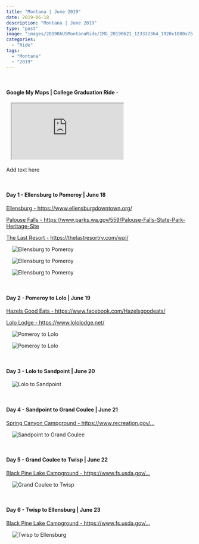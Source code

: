 ```yaml
---
title: "Montana | June 2019"
date: 2019-06-18
description: "Montana | June 2019"
type: "post"
image: "images/201906USMontanaRide/IMG_20190621_123332364_1920x1080x75.jpg"
categories: 
  - "Ride"
tags:
  - "Montana"
  - "2019"
---
```


<!-- Start ******************** MyMap01 ******************** Start -->	
<br>	
<h4>	
	Google My Maps | College Graduation Ride -
</h4>	
<div class="embed-responsive embed-responsive-1by1">	
   <iframe 	
        src="https://www.google.com/maps/d/embed?mid=1AZtZdjkR9lIwOMNE3QMMkWnqpKo44iU&ehbc=2E312F"
        title=	"Google My Maps"
        loading="lazy"
    > 	
    </iframe>	
</div>
<p>



Add text here
</p>
<!-- End ******************** MyMap01 ******************** End -->
<!-- Start ******************** Item01 ******************** Start -->	
<br>	
<h4>	
	Day 1 - Ellensburg to Pomeroy | June 18
</h4>	
<p>	
  <a 
    href=https://www.ellensburgdowntown.org/
    target="_blank">	
    Ellensburg - https://www.ellensburgdowntown.org/
  </a>
</p>
<p>	
  <a 
    href=https://www.parks.wa.gov/559/Palouse-Falls-State-Park-Heritage-Site
    target="_blank">	
    Palouse Falls - https://www.parks.wa.gov/559/Palouse-Falls-State-Park-Heritage-Site
  </a>
</p>
<p>	
  <a 
    href=https://thelastresortrv.com/wpi/
    target="_blank">	
    The Last Resort - https://thelastresortrv.com/wpi/
  </a>
</p>
<p>	
    <img 	
      src=	"/images/201906USMontanaRide/IMG_20190618_134807368_1920x1080x75.jpg"
      alt=	"Ellensburg to Pomeroy"
      loading= "lazy"
    >	
</p>
<p>	
    <img 	
      src=	"/images/201906USMontanaRide/IMG_20190618_134858474_1920x1080x75.jpg"
      alt=	"Ellensburg to Pomeroy"
      loading= "lazy"
    >	
</p>
<p>	
    <img 	
      src=	"/images/201906USMontanaRide/IMG_20190619_084714348_1920x1080x75.jpg"
      alt=	"Ellensburg to Pomeroy"
      loading= "lazy"
    >	
</p>
<!-- End ******************** Item01 ******************** End -->	
<!-- Start ******************** Item02 ******************** Start -->	
<br>	
<h4>	
	Day 2 - Pomeroy to Lolo | June 19
</h4>	
<p>	
  <a 
    href=https://www.facebook.com/Hazelsgoodeats/
    target="_blank">	
    Hazels Good Eats - https://www.facebook.com/Hazelsgoodeats/
  </a>
</p>
<p>	
  <a 
    href=https://www.lololodge.net/
    target="_blank">	
    Lolo Lodge - https://www.lololodge.net/
  </a>
</p>
<p>	
    <img 	
      src=	"/images/201906USMontanaRide/IMG_20190619_115619922_1920x1080x75.jpg"
      alt=	"Pomeroy to Lolo"
      loading= "lazy"
    >	
</p>
<p>	
    <img 	
      src=	"/images/201906USMontanaRide/IMG_20190619_172312926_HDR_1920x1080x75.jpg"
      alt=	"Pomeroy to Lolo"
      loading= "lazy"
    >	
</p>
<!-- End ******************** Item02 ******************** End -->	
<!-- Start ******************** Item03 ******************** Start -->	
<br>	
<h4>	
	Day 3 - Lolo to Sandpoint | June 20
</h4>	
<p>	
    <img 	
      src=	"/images/201906USMontanaRide/IMG_20190620_184447437_1920x1080x75.jpg"
      alt=	"Lolo to Sandpoint"
      loading= "lazy"
    >	
</p>
<!-- End ******************** Item03 ******************** End -->	
<!-- Start ******************** Item04 ******************** Start -->	
<br>	
<h4>	
	Day 4 - Sandpoint to Grand Coulee | June 21
</h4>	
<p>	
  <a 
    href=https://www.recreation.gov/camping/campgrounds/234064
    target="_blank">	
    Spring Canyon Campground - https://www.recreation.gov/...
  </a>
</p>
<p>	
    <img 	
      src=	"/images/201906USMontanaRide/IMG_20190621_192637559_HDR_1920x1080x75.jpg"
      alt=	"Sandpoint to Grand Coulee"
      loading= "lazy"
    >	
</p>
<!-- End ******************** Item04 ******************** End -->	
<!-- Start ******************** Item05 ******************** Start -->	
<br>	
<h4>	
	Day 5 - Grand Coulee to Twisp | June 22
</h4>
<p>	
  <a 
    href=https://www.fs.usda.gov/recarea/okawen/recarea/?recid=59107
    target="_blank">	
    Black Pine Lake Campground - https://www.fs.usda.gov/...
  </a>
</p>
<p>	
    <img 	
      src=	"/images/201906USMontanaRide/IMG_20190622_163819134_1920x1080x75.jpg"
      alt=	"Grand Coulee to Twisp"
      loading= "lazy"
    >	
</p>
<!-- End ******************** Item05 ******************** End -->	
<!-- Start ******************** Item06 ******************** Start -->	
<br>	
<h4>	
	Day 6 - Twisp to Ellensburg | June 23
</h4>	
<p>	
  <a 
    href=https://www.fs.usda.gov/recarea/okawen/recarea/?recid=59107
    target="_blank">	
    Black Pine Lake Campground - https://www.fs.usda.gov/...
  </a>
</p>
<p>	
    <img 	
      src=	"/images/201906USMontanaRide/IMG_20190623_100827685_1920x1080x75.jpg"
      alt=	"Twisp to Ellensburg"
      loading= "lazy"
    >	
</p>
<!-- End ******************** Item06 ******************** End -->	
